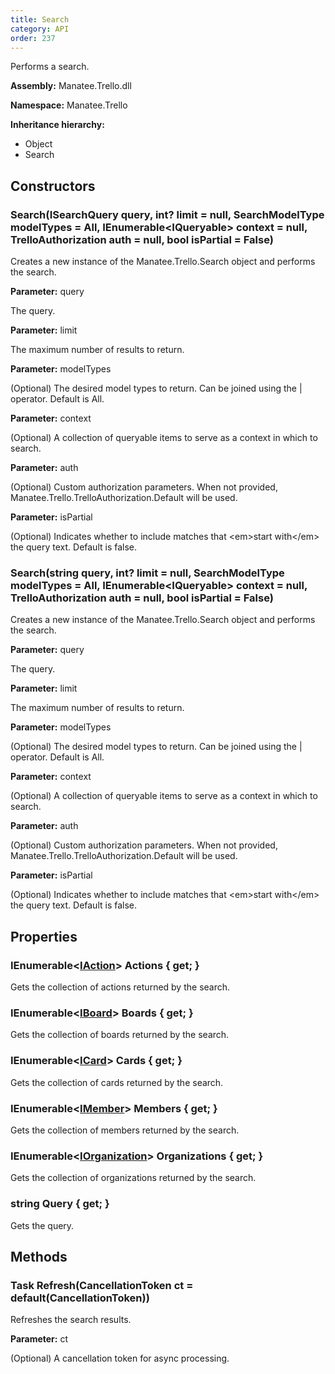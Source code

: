 ```yaml
---
title: Search
category: API
order: 237
---
```


Performs a search.

**Assembly:** Manatee.Trello.dll

**Namespace:** Manatee.Trello

**Inheritance hierarchy:**

- Object
- Search

## Constructors

### Search(ISearchQuery query, int? limit = null, SearchModelType modelTypes = All, IEnumerable&lt;IQueryable&gt; context = null, TrelloAuthorization auth = null, bool isPartial = False)

Creates a new instance of the Manatee.Trello.Search object and performs the search.

**Parameter:** query

The query.

**Parameter:** limit

The maximum number of results to return.

**Parameter:** modelTypes

(Optional) The desired model types to return. Can be joined using the | operator. Default is All.

**Parameter:** context

(Optional) A collection of queryable items to serve as a context in which to search.

**Parameter:** auth

(Optional) Custom authorization parameters. When not provided,
Manatee.Trello.TrelloAuthorization.Default will be used.

**Parameter:** isPartial

(Optional) Indicates whether to include matches that &lt;em&gt;start with&lt;/em&gt; the query text. Default is false.

### Search(string query, int? limit = null, SearchModelType modelTypes = All, IEnumerable&lt;IQueryable&gt; context = null, TrelloAuthorization auth = null, bool isPartial = False)

Creates a new instance of the Manatee.Trello.Search object and performs the search.

**Parameter:** query

The query.

**Parameter:** limit

The maximum number of results to return.

**Parameter:** modelTypes

(Optional) The desired model types to return. Can be joined using the | operator. Default is All.

**Parameter:** context

(Optional) A collection of queryable items to serve as a context in which to search.

**Parameter:** auth

(Optional) Custom authorization parameters. When not provided,
Manatee.Trello.TrelloAuthorization.Default will be used.

**Parameter:** isPartial

(Optional) Indicates whether to include matches that &lt;em&gt;start with&lt;/em&gt; the query text. Default is false.

## Properties

### IEnumerable&lt;[IAction](../IAction#iaction)&gt; Actions { get; }

Gets the collection of actions returned by the search.

### IEnumerable&lt;[IBoard](../IBoard#iboard)&gt; Boards { get; }

Gets the collection of boards returned by the search.

### IEnumerable&lt;[ICard](../ICard#icard)&gt; Cards { get; }

Gets the collection of cards returned by the search.

### IEnumerable&lt;[IMember](../IMember#imember)&gt; Members { get; }

Gets the collection of members returned by the search.

### IEnumerable&lt;[IOrganization](../IOrganization#iorganization)&gt; Organizations { get; }

Gets the collection of organizations returned by the search.

### string Query { get; }

Gets the query.

## Methods

### Task Refresh(CancellationToken ct = default(CancellationToken))

Refreshes the search results.

**Parameter:** ct

(Optional) A cancellation token for async processing.

